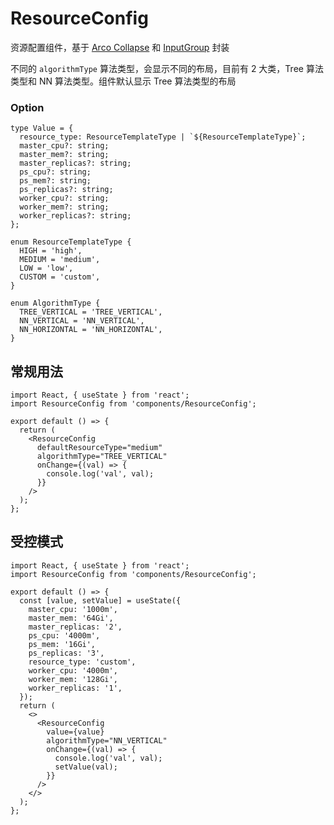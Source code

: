 # ResourceConfig

资源配置组件，基于 [Arco Collapse](https://arco.design/react/components/collapse#api) 和 [InputGroup](/form/input-group) 封装

不同的 `algorithmType` 算法类型，会显示不同的布局，目前有 2 大类，Tree 算法类型和 NN 算法类型。组件默认显示 Tree 算法类型的布局

<API src="components/ResourceConfig/index.tsx" exports='["default"]'></API>

### Option

```tsx | pure
type Value = {
  resource_type: ResourceTemplateType | `${ResourceTemplateType}`;
  master_cpu?: string;
  master_mem?: string;
  master_replicas?: string;
  ps_cpu?: string;
  ps_mem?: string;
  ps_replicas?: string;
  worker_cpu?: string;
  worker_mem?: string;
  worker_replicas?: string;
};

enum ResourceTemplateType {
  HIGH = 'high',
  MEDIUM = 'medium',
  LOW = 'low',
  CUSTOM = 'custom',
}

enum AlgorithmType {
  TREE_VERTICAL = 'TREE_VERTICAL',
  NN_VERTICAL = 'NN_VERTICAL',
  NN_HORIZONTAL = 'NN_HORIZONTAL',
}
```

## 常规用法

```tsx
import React, { useState } from 'react';
import ResourceConfig from 'components/ResourceConfig';

export default () => {
  return (
    <ResourceConfig
      defaultResourceType="medium"
      algorithmType="TREE_VERTICAL"
      onChange={(val) => {
        console.log('val', val);
      }}
    />
  );
};
```

## 受控模式

```tsx
import React, { useState } from 'react';
import ResourceConfig from 'components/ResourceConfig';

export default () => {
  const [value, setValue] = useState({
    master_cpu: '1000m',
    master_mem: '64Gi',
    master_replicas: '2',
    ps_cpu: '4000m',
    ps_mem: '16Gi',
    ps_replicas: '3',
    resource_type: 'custom',
    worker_cpu: '4000m',
    worker_mem: '128Gi',
    worker_replicas: '1',
  });
  return (
    <>
      <ResourceConfig
        value={value}
        algorithmType="NN_VERTICAL"
        onChange={(val) => {
          console.log('val', val);
          setValue(val);
        }}
      />
    </>
  );
};
```